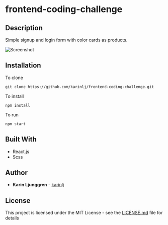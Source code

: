 # frontend-coding-challenge

## Description

Simple signup and login form with color cards as products.

![Screenshot](/src/assets/screenshot.jpg?raw=true "Screenshot")

## Installation

To clone

`git clone https://github.com/karinlj/frontend-coding-challenge.git`

To install

`npm install`

To run

`npm start`

## Built With

- React.js
- Scss

## Author

- **Karin Ljunggren** - [karinlj](https://github.com/karinlj)

## License

This project is licensed under the MIT License - see the [LICENSE.md](LICENSE.md) file for details
